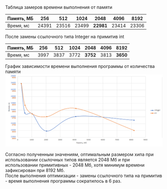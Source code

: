 Таблица замеров времени выполнения от памяти

| Память, МБ | 256 | 512 | 1024 | 2048 | 4096 | 8192 |
| --- | --- | --- | --- | --- | --- | --- |
| Время, мс | 24391 | 23516 | 23499 | **22981** | 23414 | 23306 |

После замены ссылочного типа Integer на примитив int

| Память, МБ | 256 | 512 | 1024 | 2048 | 4096 | 8192 |
| --- | --- | --- | --- | --- | --- | --- |
| Время, мс | 3997 | 3837 | 3772 | **3752** | 3813 | **3650** |

График зависимости времени выполнения программы от количества памяти
![graph](https://github.com/FroJuniK/repo_for_training/blob/hw04-gc/hw04-gc/src/main/resources/graph.png)

Согласно полученным значениям, оптимальным размером хипа при использовании ссылочных типов является 2048 Мб и при использовании примитивных - 2048 Мб, хотя минимум времени зафиксирован при 8192 Мб.<br>
После выполнения оптимизации - замены ссылочного типа на примитив - время выполнения программы сократилось в 6 раз.
